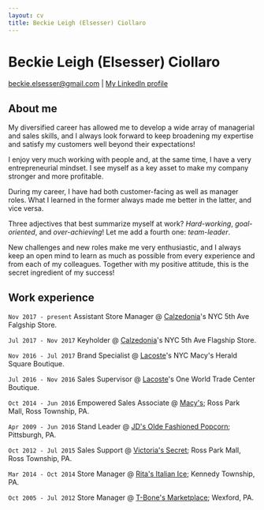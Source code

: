 ```yaml
---
layout: cv
title: Beckie Leigh (Elsesser) Ciollaro
---
```


# Beckie Leigh (Elsesser) Ciollaro

<div id="webaddress">
<a href="beckie.elsesser@gmail.com">beckie.elsesser@gmail.com</a>
  | <a href="https://www.linkedin.com/in/beckie-ciollaro-602240109/">My LinkedIn profile</a>
</div>

## About me

My diversified career has allowed me to develop a wide array of managerial and sales skills,
and I always look forward to keep broadening my expertise and satisfy my customers well beyond
their expectations!

I enjoy very much working with people and, at the same time, I have a very entrepreneurial mindset.
I see myself as a key asset to make my company stronger and more profitable.

During my career, I have had both customer-facing as well as manager roles.
What I learned in the former always made me better in the latter, and vice versa.

Three adjectives that best summarize myself at work? *Hard-working*, *goal-oriented*,
and *over-achieving*!
Let me add a fourth one: *team-leader*.

New challenges and new roles make me very enthusiastic, and I always keep an open mind to learn
as much as possible from every experience and from each of my colleagues.
Together with my positive attitude, this is the secret ingredient of my success!

## Work experience

`Nov 2017 - present` Assistant Store Manager @ [Calzedonia](https://world.calzedonia.com/home.jsp)'s NYC 5th Ave Falgship Store.

`Jul 2017 - Nov 2017` Keyholder @ [Calzedonia](https://world.calzedonia.com/home.jsp)'s NYC 5th Ave Flagship Store.

`Nov 2016 - Jul 2017` Brand Specialist @ [Lacoste](https://www.lacoste.com/us/homepage)'s NYC Macy's Herald Square Boutique.

`Jul 2016 - Nov 2016` Sales Supervisor @ [Lacoste](https://www.lacoste.com/us/homepage)'s One World Trade Center Boutique.

`Oct 2014 - Jun 2016` Empowered Sales Associate @ [Macy's](https://www.macys.com); Ross Park Mall, Ross Township, PA.

`Apr 2009 - Jun 2016` Stand Leader @ [JD's Olde Fashioned Popcorn](https://www.facebook.com/JDsPopcorn/); Pittsburgh, PA.

`Oct 2012 - Jul 2015` Sales Support @ [Victoria's Secret](http://victoriassecret.com); Ross Park Mall, Ross Township, PA.

`Mar 2014 - Oct 2014` Store Manager @ [Rita's Italian Ice](https://www.ritasice.com); Kennedy Township, PA.

`Oct 2005 - Jul 2012` Store Manager @ [T-Bone's Marketplace](http://www.tbonesmarketplace.com); Wexford, PA.
